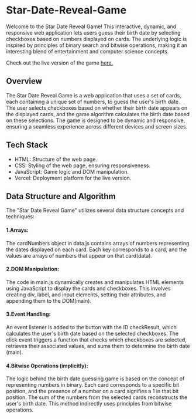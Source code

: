 ﻿# Star-Date-Reveal-Game

Welcome to the Star Date Reveal Game! This interactive, dynamic, and responsive web application lets users guess their birth date by selecting checkboxes based on numbers displayed on cards. The underlying logic is inspired by principles of binary search and bitwise operations, making it an interesting blend of entertainment and computer science concepts.

Check out the live version of the game <a href="https://star-date-reveal-game-divyanshu-rs.vercel.app/">here.</a>

## Overview
The Star Date Reveal Game is a web application that uses a set of cards, each containing a unique set of numbers, to guess the user's birth date. The user selects checkboxes based on whether their birth date appears on the displayed cards, and the game algorithm calculates the birth date based on these selections. The game is designed to be dynamic and responsive, ensuring a seamless experience across different devices and screen sizes.

## Tech Stack
<ul>
<li>HTML: Structure of the web page.</li>
<li>CSS: Styling of the web page, ensuring responsiveness.</li>
<li>JavaScript: Game logic and DOM manipulation.</li>
<li>Vercel: Deployment platform for the live version.</li>
</ul>

## Data Structure and Algorithm 
The "Star Date Reveal Game" utilizes several data structure concepts and techniques:

#### 1.Arrays:
The cardNumbers object in data.js contains arrays of numbers representing the dates displayed on each card. Each key corresponds to a card, and the values are arrays of numbers that appear on that card​(data)​.

#### 2.DOM Manipulation:
The code in main.js dynamically creates and manipulates HTML elements using JavaScript to display the cards and checkboxes. This involves creating div, label, and input elements, setting their attributes, and appending them to the DOM​(main)​.

#### 3.Event Handling:
An event listener is added to the button with the ID checkResult, which calculates the user's birth date based on the selected checkboxes. The click event triggers a function that checks which checkboxes are selected, retrieves their associated values, and sums them to determine the birth date​(main)​.

#### 4.Bitwise Operations (implicitly):
The logic behind the birth date guessing game is based on the concept of representing numbers in binary. Each card corresponds to a specific bit position, and the presence of a number on a card signifies a 1 in that bit position. The sum of the numbers from the selected cards reconstructs the user's birth date. This method indirectly uses principles from bitwise operations.
